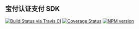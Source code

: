 ## 宝付认证支付 SDK

[![Build Status via Travis CI](https://travis-ci.org/navyxie/baofoo.svg?branch=master)](https://travis-ci.org/navyxie/baofoo) [![Coverage Status](https://coveralls.io/repos/github/navyxie/baofoo/badge.svg?branch=master)](https://coveralls.io/github/navyxie/baofoo?branch=master) [![NPM version](https://badge.fury.io/js/baofoo.png)](http://badge.fury.io/js/baofoo)